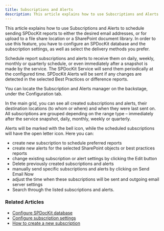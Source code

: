 ```yaml
---
title: Subscriptions and Alerts
description: This article explains how to use Subscriptions and Alerts to schedule sending SPDocKit reports to either the desired email addresses, or for upload to a file share location or a SharePoint document library.
---
```

This article explains how to use Subscriptions and Alerts to schedule sending SPDocKit reports to either the desired email addresses, or for upload to a file share location or a SharePoint document library. In order to use this feature, you have to configure an SPDocKit database and the subscription settings, as well as select the delivery methods you prefer.

Schedule report subscriptions and alerts to receive them on daily, weekly, monthly or quarterly schedule, or even immediately after a snapshot is made by the service. The SPDocKit Service will send them periodically at the configured time. SPDocKit Alerts will be sent if any changes are detected in the selected Best Practices or difference reports.

You can locate the Subscription and Alerts manager on the backstage, under the Configuration tab.

In the main grid, you can see all created subscriptions and alerts, their destination locations (to whom or where) and when they were last sent on. All subscriptions are grouped depending on the range type – immediately after the service snapshot, daily, monthly, weekly or quarterly.

Alerts will be marked with the bell icon, while the scheduled subscriptions will have the open letter icon. Here you can:

* create new subscription to schedule preferred reports
* create new alerts for the selected SharePoint objects or best practices reports
* change existing subscription or alert settings by clicking the Edit button
* Delete previously created subscriptions and alerts
* manually send specific subscriptions and alerts by clicking on Send Email Now
* adjust the time when these subscriptions will be sent and outgoing email server settings
* Search through the listed subscriptions and alerts.

### Related Articles

* [Configure SPDocKit database](#)
* [Configure subscription settings](#)
* [How to create a new subscription](#)